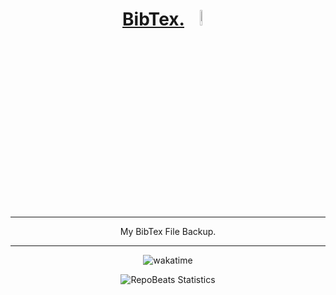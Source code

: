 <div align="center">
  
# [BibTex.](https://github.com/BrenoFariasdaSilva/bibtex) <img src="https://upload.wikimedia.org/wikipedia/commons/3/30/BibTeX_logo.svg"  width="8%" height="8%">

</div>

<div align="center">

---

My BibTex File Backup.

---
</div>

<p align="center">
  <img src="https://wakatime.com/badge/github/BrenoFariasdaSilva/BibTex.svg" alt="wakatime" />
</p>

<div align="center">

![RepoBeats Statistics](https://repobeats.axiom.co/api/embed/d50ccb4513a7b1a93fac95b6a21e0e3c4ea97ced.svg "Repobeats analytics image")

</div>
